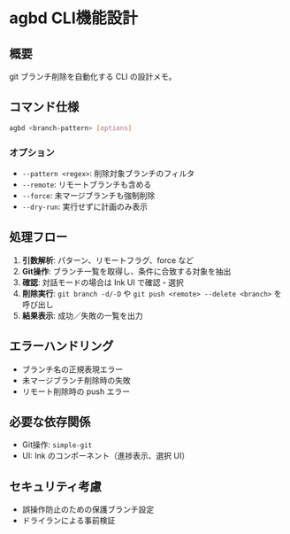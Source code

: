 # agbd CLI機能設計

## 概要

git ブランチ削除を自動化する CLI の設計メモ。

## コマンド仕様

```bash
agbd <branch-pattern> [options]
```

### オプション

- `--pattern <regex>`: 削除対象ブランチのフィルタ
- `--remote`: リモートブランチも含める
- `--force`: 未マージブランチも強制削除
- `--dry-run`: 実行せずに計画のみ表示

## 処理フロー

1. **引数解析**: パターン、リモートフラグ、force など
2. **Git操作**: ブランチ一覧を取得し、条件に合致する対象を抽出
3. **確認**: 対話モードの場合は Ink UI で確認・選択
4. **削除実行**: `git branch -d/-D` や `git push <remote> --delete <branch>` を呼び出し
5. **結果表示**: 成功／失敗の一覧を出力

## エラーハンドリング

- ブランチ名の正規表現エラー
- 未マージブランチ削除時の失敗
- リモート削除時の push エラー

## 必要な依存関係

- Git操作: `simple-git`
- UI: Ink のコンポーネント（進捗表示、選択 UI）

## セキュリティ考慮

- 誤操作防止のための保護ブランチ設定
- ドライランによる事前検証
